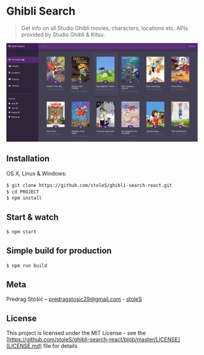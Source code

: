 # Ghibli Search

> Get info on all Studio Ghibli movies, characters, locations etc. APIs provided by Studio Ghibli & Kitsu.

![](ghibli-search.png)

## Installation

OS X, Linux & Windows:

```sh
$ git clone https://github.com/stoleS/ghibli-search-react.git
$ cd PROJECT
$ npm install
```

## Start & watch

```sh
$ npm start
```

## Simple build for production

```sh
$ npm run build
```

## Meta

Predrag Stošić – predragstosic29@gmail.com - [stoleS](https://github.com/stoleS)

## License

This project is licensed under the MIT License - see the [https://github.com/stoleS/ghibli-search-react/blob/master/LICENSE](LICENSE.md) file for details
